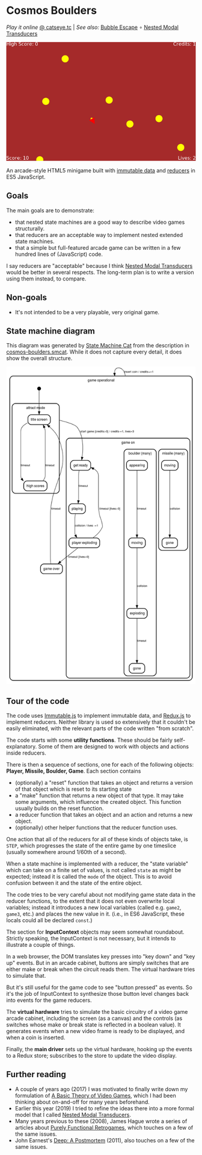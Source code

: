 Cosmos Boulders
===============

_Play it online_ [@ catseye.tc](https://catseye.tc/installation/Cosmos_Boulders)
| _See also:_ [Bubble Escape](https://codeberg.org/catseye/Bubble-Escape#bubble-escape)
∘ [Nested Modal Transducers][]

![Screenshot of Cosmos Boulders](images/cosmos-boulders-screenshot.png?raw=true)

An arcade-style HTML5 minigame built with [immutable data][] and [reducers][] in
ES5 JavaScript.

Goals
-----

The main goals are to demonstrate:

*   that nested state machines are a good way to describe video games structurally.
*   that reducers are an acceptable way to implement nested extended state machines.
*   that a simple but full-featured arcade game can be written in a few hundred
    lines of (JavaScript) code.

I say reducers are "acceptable" because I think [Nested Modal Transducers][]
would be better in several respects.  The long-term plan is to write a version
using them instead, to compare.

Non-goals
---------

*   It's not intended to be a very playable, very original game.

State machine diagram
---------------------

This diagram was generated by [State Machine Cat](https://state-machine-cat.js.org/)
from the description in [cosmos-boulders.smcat](doc/cosmos-boulders.smcat).
While it does not capture every detail, it does show the overall structure.

![State diagram of this video game](images/state-machine-diagram.png?raw=true)

Tour of the code
----------------

The code uses [Immutable.js][] to implement immutable data, and [Redux.js][] to
implement reducers.  Neither library is used so extensively that it couldn't
be easily eliminated, with the relevant parts of the code written "from scratch".

The code starts with some **utility functions**.  These should be fairly
self-explanatory.  Some of them are designed to work with objects and actions
inside reducers.

There is then a sequence of sections, one for each of the following objects:
**Player, Missile, Boulder, Game**.  Each section contains

*   (optionally) a "reset" function that takes an object and returns a version
    of that object which is reset to its starting state
*   a "make" function that returns a new object of that type.  It may take
    some arguments, which influence the created object.  This function
    usually builds on the reset function.
*   a reducer function that takes an object and an action and returns
    a new object.
*   (optionally) other helper functions that the reducer function uses.

One action that all of the reducers for all of these kinds of objects take,
is `STEP`, which progresses the state of the entire game by one timeslice
(usually somewhere around 1/60th of a second).

When a state machine is implemented with a reducer, the "state variable"
which can take on a finite set of values, is not called `state` as might
be expected; instead it is called the `mode` of the object.  This is to
avoid confusion between it and the state of the entire object.

The code tries to be very careful about not modifying game state data in
the reducer functions, to the extent that it does not even overwrite
local variables; instead it introduces a new local variables (called e.g.
`game2`, `game3`, etc.) and places the new value in it.  (i.e., in ES6
JavaScript, these locals could all be declared `const`.)

The section for **InputContext** objects may seem somewhat roundabout.  Strictly
speaking, the InputContext is not necessary, but it intends to illustrate a
couple of things.

In a web browser, the DOM translates key presses into "key down" and "key up"
events.  But in an arcade cabinet, buttons are simply switches that are either
make or break when the circuit reads them.  The virtual hardware tries to simulate
that.

But it's still useful for the game code to see "button pressed" as events.
So it's the job of InputContext to synthesize those button level changes back
into events for the game reducers.

The **virtual hardware** tries to simulate the basic circuitry of a video game
arcade cabinet, including the screen (as a canvas) and the controls (as switches
whose make or break state is reflected in a boolean value).  It generates
events when a new video frame is ready to be displayed, and when a coin is
inserted.

Finally, the **main driver** sets up the virtual hardware, hooking up the events
to a Redux store; subscribes to the store to update the video display.

Further reading
---------------

*   A couple of years ago (2017) I was motivated to finally write down my
    formulation of [A Basic Theory of Video Games][], which I had been
    thinking about on-and-off for many years beforehand.
*   Earlier this year (2019) I tried to refine the ideas there into a more
    formal model that I called [Nested Modal Transducers][].
*   Many years previous to these (2008), James Hague wrote a series of articles
    about [Purely Functional Retrogames][], which touches on a few of the
    same issues.
*   John Earnest's [Deep: A Postmortem][] (2011), also touches on a few of the
    same issues.

[immutable data]: https://facebook.github.io/immutable-js/
[reducers]: https://redux.js.org/basics/reducers
[Immutable.js]: https://facebook.github.io/immutable-js/
[Redux.js]: https://redux.js.org/
[Nested Modal Transducers]: https://codeberg.org/catseye/The-Dossier/src/branch/master/article/Nested-Modal-Transducers/README.md
[A Basic Theory of Video Games]: http://catseye.tc/view/The-Dossier/article/A%20Basic%20Theory%20of%20Video%20Games.md
[Purely Functional Retrogames]: https://prog21.dadgum.com/23.html
[Deep: A Postmortem]: https://github.com/JohnEarnest/Mako/blob/97b9796ff5c9f9ba0221ccbf5207cea4567d8daf/docs/postmortem-Deep.md
